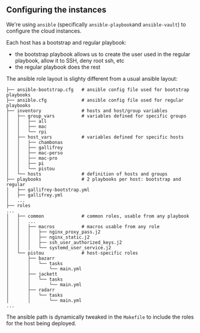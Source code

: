 ## Configuring the instances

We're using `ansible` (specifically `ansible-playbook`and `ansible-vault`) to configure the cloud instances.

Each host has a bootstrap and regular playbook:
* the bootstrap playbook allows us to create the user used in the regular playbook, allow it to SSH, deny root ssh, etc
* the regular playbook does the rest

The ansible role layout is slighty different from a usual ansible layout:

```
├── ansible-bootstrap.cfg   # ansible config file used for bootstrap playbooks
├── ansible.cfg             # ansible config file used for regular playbooks
├── inventory               # hosts and host/group variables
│   ├── group_vars          # variables defined for specific groups
│   │   ├── all
│   │   ├── mac
│   │   └── rpi
│   ├── host_vars           # variables defined for specific hosts
│   │   ├── chambonas
│   │   ├── gallifrey
│   │   ├── mac-perso
│   │   ├── mac-pro
│   │   ├── pi
│   │   └── pistou
│   └── hosts               # definition of hosts and groups
├── playbooks               # 2 playbooks per host: bootstrap and regular
│   ├── gallifrey-bootstrap.yml
│   ├── gallifrey.yml
│   ...
├── roles
...
│   ├── common              # common roles, usable from any playbook
│   │   ...
│   │   ├── macros          # macros usable from any role
│   │   │   ├── nginx_proxy_pass.j2
│   │   │   ├── nginx_static.j2
│   │   │   ├── ssh_user_authorized_keys.j2
│   │   │   └── systemd_user_service.j2
│   └── pistou              # host-specific roles
│       ├── bazarr
│       │   └── tasks
│       │       └── main.yml
│       ├── jackett
│       │   └── tasks
│       │       └── main.yml
│       ├── radarr
│       │   └── tasks
│       │       └── main.yml
...
```

The ansible path is dynamically tweaked in the `Makefile` to include the roles for the host being deployed.
